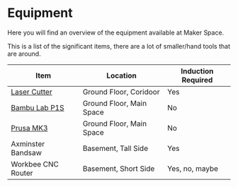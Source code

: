 # Equipment

Here you will find an overview of the equipment available at Maker Space.

This is a list of the significant items, there are a lot of smaller/hand tools that are around.

|Item|Location|Induction Required|
|--|--|--|
|[Laser Cutter](./laser_cutter/)|Ground Floor, Coridoor|Yes|
|[Bambu Lab P1S](./bambulab_p1s/)|Ground Floor, Main Space|No|
|[Prusa MK3](./prusa_mk3/)|Ground Floor, Main Space|No|
|Axminster Bandsaw|Basement, Tall Side|Yes|
|Workbee CNC Router|Basement, Short Side|Yes, no, maybe|
